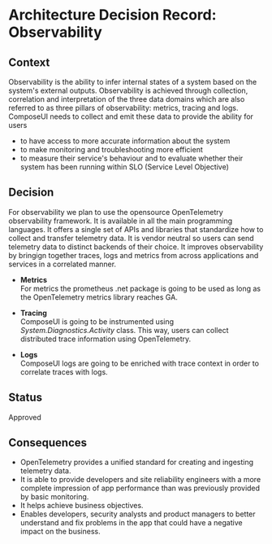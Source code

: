 <!-- Morgan Stanley makes this available to you under the Apache License, Version 2.0 (the "License"). You may obtain a copy of the License at http://www.apache.org/licenses/LICENSE-2.0. See the NOTICE file distributed with this work for additional information regarding copyright ownership. Unless required by applicable law or agreed to in writing, software distributed under the License is distributed on an "AS IS" BASIS, WITHOUT WARRANTIES OR CONDITIONS OF ANY KIND, either express or implied. See the License for the specific language governing permissions and limitations under the License. -->
# Architecture Decision Record: Observability

## Context

Observability is the ability to infer internal states of a system based on the system's external outputs.
Observability is achieved through collection, correlation and interpretation of the three data domains which are also referred to as three pillars of observability: metrics, tracing and logs.
ComposeUI needs to collect and emit these data to provide the ability for users

- to have access to more accurate information about the system
- to make monitoring and troubleshooting more efficient
- to measure their service's behaviour and to evaluate whether their system has been running within SLO (Service Level Objective)

## Decision

 For observability we plan to use the opensource OpenTelemetry observability framework. It is available in all the main programming languages. It offers a single set of APIs and libraries that standardize how to collect and transfer telemetry data. It is vendor neutral so users can send telemetry data to distinct backends of their choice. It improves observability by bringign together traces, logs and metrics from across applications and services in a correlated manner.

- **Metrics**  
 For metrics the prometheus .net package is going to be used as long as the OpenTelemetry metrics library reaches GA.

- **Tracing**  
 ComposeUI is going to be instrumented using *System.Diagnostics.Activity* class. This way, users can collect distributed trace information using OpenTelemetry.

- **Logs**  
 ComposeUI logs are going to be enriched with trace context in order to correlate traces with logs.

## Status

 Approved

## Consequences

- OpenTelemetry provides a unified standard for creating and ingesting telemetry data.
- It is able to provide developers and site reliability engineers with a more complete impression of app performance than was previously provided by basic monitoring.
- It helps achieve business objectives.
- Enables developers, security analysts and product managers to better understand and fix problems in the app that could have a negative impact on the business.
